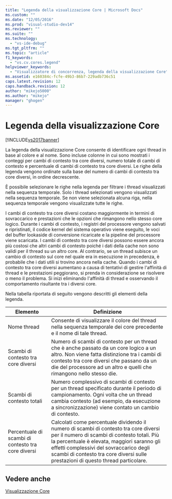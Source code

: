 ```yaml
---
title: "Legenda della visualizzazione Core | Microsoft Docs"
ms.custom: ""
ms.date: "12/05/2016"
ms.prod: "visual-studio-dev14"
ms.reviewer: ""
ms.suite: ""
ms.technology: 
  - "vs-ide-debug"
ms.tgt_pltfrm: ""
ms.topic: "article"
f1_keywords: 
  - "vs.cv.cores.legend"
helpviewer_keywords: 
  - "Visualizzatore di concorrenza, legenda della visualizzazione Core"
ms.assetid: e160384c-fcfe-49b3-86b7-229adb736c51
caps.latest.revision: 12
caps.handback.revision: 12
author: "mikejo5000"
ms.author: "mikejo"
manager: "ghogen"
---
```

# Legenda della visualizzazione Core
[!INCLUDE[vs2017banner](../code-quality/includes/vs2017banner.md)]

La legenda della visualizzazione Core consente di identificare ogni thread in base al colore e al nome.  Sono incluse colonne in cui sono mostrati i conteggi per cambi di contesto tra core diversi, numero totale di cambi di contesto e percentuale di cambi di contesto tra core diversi.  Le righe della legenda vengono ordinate sulla base del numero di cambi di contesto tra core diversi, in ordine decrescente.  
  
 È possibile selezionare le righe nella legenda per filtrare i thread visualizzati nella sequenza temporale.  Solo i thread selezionati vengono visualizzati nella sequenza temporale.  Se non viene selezionata alcuna riga, nella sequenza temporale vengono visualizzate tutte le righe.  
  
 I cambi di contesto tra core diversi costano maggiormente in termini di sovraccarico e prestazioni che le opzioni che rimangono nello stesso core logico.  Durante i cambi di contesto, i registri del processore vengono salvati e ripristinati, il codice kernel del sistema operativo viene eseguito, le voci del buffer lookaside di conversione ricaricate e la pipeline del processore viene scaricata.  I cambi di contesto tra core diversi possono essere ancora più costosi che altri cambi di contesto poiché i dati della cache non sono validi per il thread su un altro core.  Al contrario, se un thread subisce un cambio di contesto sul core nel quale era in esecuzione in precedenza, è probabile che i dati utili si trovino ancora nella cache.  Quando i cambi di contesto tra core diversi aumentano a causa di tentativi di gestire l'affinità di thread e le prestazioni peggiorano, si prenda in considerazione se risolvere o meno il problema.  Si inizi eliminando l'affinità di thread e osservando il comportamento risultante tra i diversi core.  
  
 Nella tabella riportata di seguito vengono descritti gli elementi della legenda.  
  
|Elemento|Definizione|  
|--------------|-----------------|  
|Nome thread|Consente di visualizzare il colore del thread nella sequenza temporale dei core precedente e il nome di tale thread.|  
|Scambi di contesto tra core diversi|Numero di scambi di contesto per un thread che è anche passato da un core logico a un altro.  Non viene fatta distinzione tra i cambi di contesto tra core diversi che passano da un die del processore ad un altro e quelli che rimangono nello stesso die.|  
|Scambi di contesto totali|Numero complessivo di scambi di contesto per un thread specificato durante il periodo di campionamento.  Ogni volta che un thread cambia contesto \(ad esempio, da esecuzione a sincronizzazione\) viene contato un cambio di contesto.|  
|Percentuale di scambi di contesto tra core diversi|Calcolati come percentuale dividendo il numero di scambi di contesto tra core diversi per il numero di scambi di contesto totali.  Più la percentuale è elevata, maggiori saranno gli effetti complessivi del sovraccarico degli scambi di contesto tra core diversi sulle prestazioni di questo thread particolare.|  
  
## Vedere anche  
 [Visualizzazione Core](../profiling/cores-view.md)
